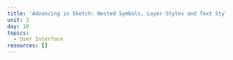 ```yaml
---
title: 'Advancing in Sketch: Nested Symbols, Layer Styles and Text Styles'
unit: 2
day: 10
topics:
  - User Interface
resources: []
---
```


